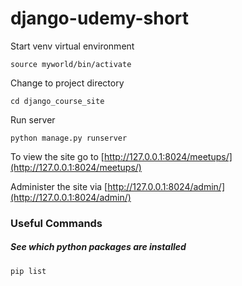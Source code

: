 # django-udemy-short

Start venv virtual environment

```
source myworld/bin/activate
```

Change to project directory

```
cd django_course_site
```

Run server

```
python manage.py runserver
```

To view the site go to [http://127.0.0.1:8024/meetups/](http://127.0.0.1:8024/meetups/)

Administer the site via [http://127.0.0.1:8024/admin/](http://127.0.0.1:8024/admin/)

### Useful Commands

##### See which python packages are installed

```
pip list
```

